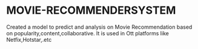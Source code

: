 # MOVIE-RECOMMENDERSYSTEM
Created a model to predict and analysis on Movie Recommendation based on popularity,content,collaborative. It is used in Ott platforms like Netfix,Hotstar,.etc
